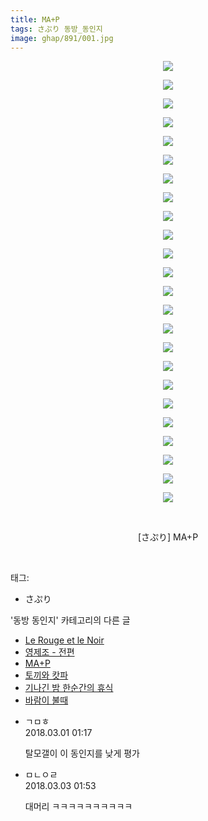 ```yaml
---
title: MA+P
tags: さぷり 동방_동인지
image: ghap/891/001.jpg
---
```

<div class="article">
<p style="text-align: center; clear: none; float: none;"><img src="{{ site.nasurl }}/ghap/891/001.jpg"/></p>
<p style="text-align: center; clear: none; float: none;"><img src="{{ site.nasurl }}/ghap/891/002.jpg"/></p>
<p style="text-align: center; clear: none; float: none;"><img src="{{ site.nasurl }}/ghap/891/003.jpg"/></p>
<p style="text-align: center; clear: none; float: none;"><img src="{{ site.nasurl }}/ghap/891/004.jpg"/></p>
<p style="text-align: center; clear: none; float: none;"><img src="{{ site.nasurl }}/ghap/891/005.jpg"/></p>
<p style="text-align: center; clear: none; float: none;"><img src="{{ site.nasurl }}/ghap/891/006.jpg"/></p>
<p style="text-align: center; clear: none; float: none;"><img src="{{ site.nasurl }}/ghap/891/007.jpg"/></p>
<p style="text-align: center; clear: none; float: none;"><img src="{{ site.nasurl }}/ghap/891/008.jpg"/></p>
<p style="text-align: center; clear: none; float: none;"><img src="{{ site.nasurl }}/ghap/891/009.jpg"/></p>
<p style="text-align: center; clear: none; float: none;"><img src="{{ site.nasurl }}/ghap/891/010.jpg"/></p>
<p style="text-align: center; clear: none; float: none;"><img src="{{ site.nasurl }}/ghap/891/011.jpg"/></p>
<p style="text-align: center; clear: none; float: none;"><img src="{{ site.nasurl }}/ghap/891/012.jpg"/></p>
<p style="text-align: center; clear: none; float: none;"><img src="{{ site.nasurl }}/ghap/891/013.jpg"/></p>
<p style="text-align: center; clear: none; float: none;"><img src="{{ site.nasurl }}/ghap/891/014.jpg"/></p>
<p style="text-align: center; clear: none; float: none;"><img src="{{ site.nasurl }}/ghap/891/015.jpg"/></p>
<p style="text-align: center; clear: none; float: none;"><img src="{{ site.nasurl }}/ghap/891/016.jpg"/></p>
<p style="text-align: center; clear: none; float: none;"><img src="{{ site.nasurl }}/ghap/891/017.jpg"/></p>
<p style="text-align: center; clear: none; float: none;"><img src="{{ site.nasurl }}/ghap/891/018.jpg"/></p>
<p style="text-align: center; clear: none; float: none;"><img src="{{ site.nasurl }}/ghap/891/019.jpg"/></p>
<p style="text-align: center; clear: none; float: none;"><img src="{{ site.nasurl }}/ghap/891/020.jpg"/></p>
<p style="text-align: center; clear: none; float: none;"><img src="{{ site.nasurl }}/ghap/891/021.jpg"/></p>
<p style="text-align: center; clear: none; float: none;"><img src="{{ site.nasurl }}/ghap/891/022.jpg"/></p>
<p style="text-align: center; clear: none; float: none;"><img src="{{ site.nasurl }}/ghap/891/023.jpg"/></p>
<p style="text-align: center; clear: none; float: none;"><img src="{{ site.nasurl }}/ghap/891/024.jpg"/></p>
<p style="text-align: center; clear: none; float: none;"><br/></p>
<p style="text-align: center; clear: none; float: none;">[さぷり] MA+P</p>
<p><br/></p>
</div><div class="tagTrail">
<p>태그: </p>
<ul>
<li>さぷり</li>
</ul>
</div><div class="another">
<p>'동방 동인지' 카테고리의 다른 글</p>
<ul>
<li><a href="/2016-07-17-ghap_893">Le Rouge et le Noir</a></li>
<li><a href="/2016-07-17-ghap_892">영제조 - 전편</a></li>
<li><a href="/2016-07-17-ghap_891">MA+P</a></li>
<li><a href="/2016-07-16-ghap_890">토끼와 캇파</a></li>
<li><a href="/2016-07-16-ghap_889">기나긴 밤 한순간의 휴식</a></li>
<li><a href="/2016-07-16-ghap_888">바람이 불때</a></li>
</ul>
</div><div class="cb_module cb_fluid">
<div class="cb_wrt cb_profile">
<div class="comment">
<ul>
<li class="cb_thumb_off" id="comment15209424">
<div class="cb_comment_area">
<div class="cb_info_area">
<div class="cb_section">
<span class="cb_nick_name">ㄱㅁㅎ</span>
</div>
<div class="cb_section">
<span class="cb_date">2018.03.01 01:17 </span>
</div>
</div>
<div class="cb_dsc_comment">
<p class="cb_dsc">
											탈모갤이 이 동인지를 낮게 평가
										</p>
</div>
</div></li>
<li class="cb_thumb_off" id="comment15211205">
<div class="cb_comment_area">
<div class="cb_info_area">
<div class="cb_section">
<span class="cb_nick_name">ㅁㄴㅇㄹ</span>
</div>
<div class="cb_section">
<span class="cb_date">2018.03.03 01:53 </span>
</div>
</div>
<div class="cb_dsc_comment">
<p class="cb_dsc">
											대머리 ㅋㅋㅋㅋㅋㅋㅋㅋㅋㅋ
										</p>
</div>
</div></li>
</ul>
</div>
</div><!-- commentList close -->
</div>